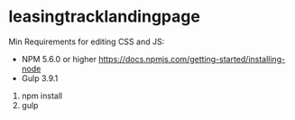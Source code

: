 # leasingtracklandingpage
Min Requirements for editing CSS and JS:

* NPM 5.6.0 or higher https://docs.npmjs.com/getting-started/installing-node
* Gulp 3.9.1

1. npm install
2. gulp
